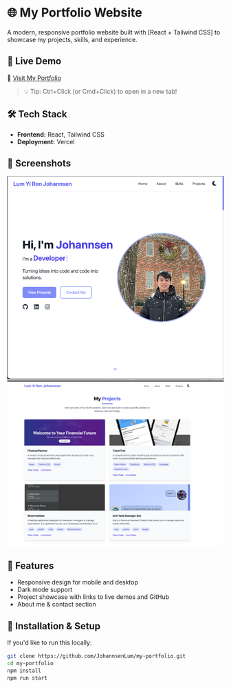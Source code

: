 # 🌐 My Portfolio Website

A modern, responsive portfolio website built with [React + Tailwind CSS] to showcase my projects, skills, and experience.

## 🚀 Live Demo

🔗 [Visit My Portfolio](https://my-portfolio-gilt-ten-31.vercel.app)

> 💡 Tip: Ctrl+Click (or Cmd+Click) to open in a new tab!

## 🛠️ Tech Stack

- **Frontend:** React, Tailwind CSS
- **Deployment:** Vercel

## 📸 Screenshots

![Home Page](./src/assets/homepage.png)
![Project Section](./src/assets/projectsection.png)

## 📁 Features

- Responsive design for mobile and desktop
- Dark mode support
- Project showcase with links to live demos and GitHub
- About me & contact section

## 🚧 Installation & Setup

If you'd like to run this locally:

```bash
git clone https://github.com/JohannsenLum/my-portfolio.git
cd my-portfolio
npm install
npm run start
```
